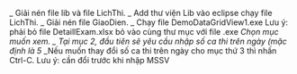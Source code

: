 _ Giải nén file lib và file LichThi.
_ Add thư viện Lib vào eclipse chạy file LichThi.
_ Giải nén file GiaoDien.
_ Chạy file DemoDataGridView1.exe
Lưu ý:  phải bỏ file DetaillExam.xlsx bỏ vào cùng thư mục với file .exe
_Chọn mục muốn xem.
_ Tại mục 2, đầu tiên sẽ yêu cầu nhập số ca thi trên ngày (mặc định là 5_
_Nếu muốn thay đổi số ca thi trên ngày cho mục thứ 3 thì nhấn Ctrl-C.
Lưu ý: cần đổi trước khi nhập MSSV
